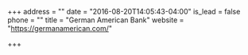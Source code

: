 +++
address = ""
date = "2016-08-20T14:05:43-04:00"
is_lead = false
phone = ""
title = "German American Bank"
website = "https://germanamerican.com/"

+++
